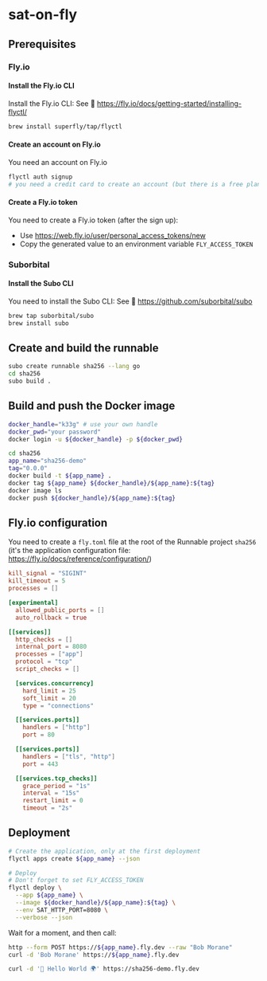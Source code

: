 # sat-on-fly

## Prerequisites

### Fly.io

#### Install the Fly.io CLI

Install the Fly.io CLI: See 👀 https://fly.io/docs/getting-started/installing-flyctl/

```bash
brew install superfly/tap/flyctl
```

#### Create an account on Fly.io

You need an account on Fly.io

```bash
flyctl auth signup
# you need a credit card to create an account (but there is a free plan)
```

#### Create a Fly.io token

You need to create a Fly.io token (after the sign up):

- Use https://web.fly.io/user/personal_access_tokens/new
- Copy the generated value to an environment variable `FLY_ACCESS_TOKEN`


### Suborbital

#### Install the Subo CLI

You need to install the Subo CLI: See 👀 https://github.com/suborbital/subo

```bash
brew tap suborbital/subo
brew install subo
```



## Create and build the runnable

```bash
subo create runnable sha256 --lang go
cd sha256
subo build .

```

## Build and push the Docker image

```bash 
docker_handle="k33g" # use your own handle
docker_pwd="your password"
docker login -u ${docker_handle} -p ${docker_pwd}

cd sha256
app_name="sha256-demo"
tag="0.0.0"
docker build -t ${app_name} . 
docker tag ${app_name} ${docker_handle}/${app_name}:${tag}
docker image ls
docker push ${docker_handle}/${app_name}:${tag}
```

## Fly.io configuration

You need to create a `fly.toml` file at the root of the Runnable project `sha256` (it's the application configuration file: https://fly.io/docs/reference/configuration/)

```toml
kill_signal = "SIGINT"
kill_timeout = 5
processes = []

[experimental]
  allowed_public_ports = []
  auto_rollback = true

[[services]]
  http_checks = []
  internal_port = 8080
  processes = ["app"]
  protocol = "tcp"
  script_checks = []

  [services.concurrency]
    hard_limit = 25
    soft_limit = 20
    type = "connections"

  [[services.ports]]
    handlers = ["http"]
    port = 80

  [[services.ports]]
    handlers = ["tls", "http"]
    port = 443

  [[services.tcp_checks]]
    grace_period = "1s"
    interval = "15s"
    restart_limit = 0
    timeout = "2s"
```

## Deployment

```bash
# Create the application, only at the first deployment
flyctl apps create ${app_name} --json

# Deploy
# Don't forget to set FLY_ACCESS_TOKEN
flyctl deploy \
  --app ${app_name} \
  --image ${docker_handle}/${app_name}:${tag} \
  --env SAT_HTTP_PORT=8080 \
  --verbose --json

```

Wait for a moment, and then call:

```bash
http --form POST https://${app_name}.fly.dev --raw "Bob Morane"
curl -d 'Bob Morane' https://${app_name}.fly.dev

curl -d '👋 Hello World 🌍' https://sha256-demo.fly.dev
```
